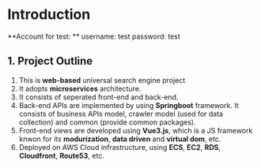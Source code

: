 # Introduction
**Account for test: **
username: test
password: test
## 1. Project Outline
1. This is **web-based** universal search engine project
2. It adopts **microservices** architecture.
3. It consists of seperated front-end and back-end.
4. Back-end APIs are implemented by using **Springboot** framework. It consists of business APIs model, crawler model (used for data collection) and common (provide common packages).
5. Front-end views are developed using **Vue3.js**, which is a JS framework knwon for its **modurization**, **data driven** and **virtual dom**, etc.
6. Deployed on AWS Cloud infrastructure, using **ECS**, **EC2**, **RDS**, **Cloudfront**, **Route53**, etc.
